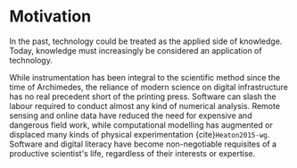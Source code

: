 # Motivation

In the past, technology could be treated as the applied side of knowledge. Today, knowledge must increasingly be considered an application of technology.

While instrumentation has been integral to the scientific method since the time of Archimedes, the reliance of modern science on digital infrastructure has no real precedent short of the printing press. Software can slash the labour required to conduct almost any kind of numerical analysis. Remote sensing and online data have reduced the need for expensive and dangerous field work, while computational modelling has augmented or displaced many kinds of physical experimentation {cite}`Heaton2015-wg`. Software and digital literacy have become non-negotiable requisites of a productive scientist's life, regardless of their interests or expertise.
